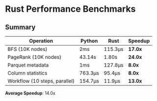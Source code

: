 # Rust Performance Benchmarks

## Summary

| Operation | Python | Rust | Speedup |
|-----------|--------|------|--------|
| BFS (10K nodes) | 2ms | 115.3μs | **17.0x** |
| PageRank (10K nodes) | 43.14s | 1.80s | **24.0x** |
| Parquet metadata | 1ms | 127.8μs | **8.0x** |
| Column statistics | 763.3μs | 95.4μs | **8.0x** |
| Workflow (10 steps, parallel) | 154.7μs | 11.9μs | **13.0x** |

**Average Speedup**: 14.0x
